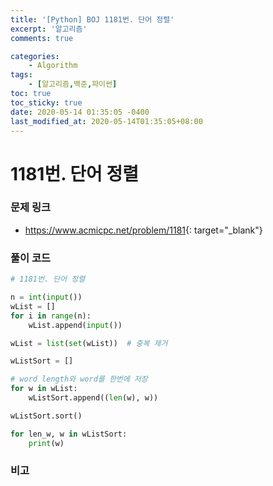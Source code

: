 ```yaml
---
title: '[Python] BOJ 1181번. 단어 정렬'
excerpt: '알고리즘'
comments: true

categories:
    - Algorithm
tags:
    - [알고리즘,백준,파이썬]
toc: true
toc_sticky: true
date: 2020-05-14 01:35:05 -0400
last_modified_at: 2020-05-14T01:35:05+08:00
---
```


# 1181번. 단어 정렬

### 문제 링크

-   <https://www.acmicpc.net/problem/1181>{: target="\_blank"}

### 풀이 코드

```python
# 1181번. 단어 정렬

n = int(input())
wList = []
for i in range(n):
    wList.append(input())

wList = list(set(wList))  # 중복 제거

wListSort = []

# word length와 word를 한번에 저장
for w in wList:
    wListSort.append((len(w), w))

wListSort.sort()

for len_w, w in wListSort:
    print(w)
```

### 비고

